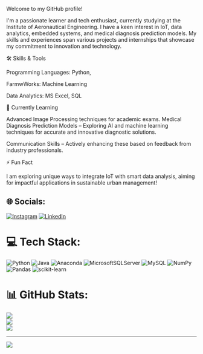 Welcome to my GitHub profile!


I'm a passionate learner and tech enthusiast, currently studying at the Institute of Aeronautical Engineering. I have a keen interest in IoT, data analytics, embedded systems, and medical diagnosis prediction models. My skills and experiences span various projects and internships that showcase my commitment to innovation and technology.


🛠️ Skills & Tools


Programming Languages: Python,


FarmwWorks: Machine Learning


Data Analytics: MS Excel, SQL


🌱 Currently Learning


Advanced Image Processing techniques for academic exams.
Medical Diagnosis Prediction Models – Exploring AI and machine learning techniques for accurate and innovative diagnostic solutions.


Communication Skills – Actively enhancing these based on feedback from industry professionals.



⚡ Fun Fact


I am exploring unique ways to integrate IoT with smart data analysis, aiming for impactful applications in sustainable urban management!


## 🌐 Socials:
[![Instagram](https://img.shields.io/badge/Instagram-%23E4405F.svg?logo=Instagram&logoColor=white)](https://instagram.com/https://www.instagram.com/yelimela_charan/) [![LinkedIn](https://img.shields.io/badge/LinkedIn-%230077B5.svg?logo=linkedin&logoColor=white)](https://linkedin.com/in/https://www.linkedin.com/in/charan-yelimela-student/) 

# 💻 Tech Stack:
![Python](https://img.shields.io/badge/python-3670A0?style=for-the-badge&logo=python&logoColor=ffdd54) ![Java](https://img.shields.io/badge/java-%23ED8B00.svg?style=for-the-badge&logo=openjdk&logoColor=white) ![Anaconda](https://img.shields.io/badge/Anaconda-%2344A833.svg?style=for-the-badge&logo=anaconda&logoColor=white) ![MicrosoftSQLServer](https://img.shields.io/badge/Microsoft%20SQL%20Server-CC2927?style=for-the-badge&logo=microsoft%20sql%20server&logoColor=white) ![MySQL](https://img.shields.io/badge/mysql-4479A1.svg?style=for-the-badge&logo=mysql&logoColor=white) ![NumPy](https://img.shields.io/badge/numpy-%23013243.svg?style=for-the-badge&logo=numpy&logoColor=white) ![Pandas](https://img.shields.io/badge/pandas-%23150458.svg?style=for-the-badge&logo=pandas&logoColor=white) ![scikit-learn](https://img.shields.io/badge/scikit--learn-%23F7931E.svg?style=for-the-badge&logo=scikit-learn&logoColor=white)
# 📊 GitHub Stats:
![](https://github-readme-stats.vercel.app/api?username=charanYelimela334&theme=dark&hide_border=false&include_all_commits=false&count_private=false)<br/>
![](https://github-readme-streak-stats.herokuapp.com/?user=charanYelimela334&theme=dark&hide_border=false)<br/>
![](https://github-readme-stats.vercel.app/api/top-langs/?username=charanYelimela334&theme=dark&hide_border=false&include_all_commits=false&count_private=false&layout=compact)

---
[![](https://visitcount.itsvg.in/api?id=charanYelimela334&icon=0&color=0)](https://visitcount.itsvg.in)

<!-- Proudly created with GPRM ( https://gprm.itsvg.in ) -->
